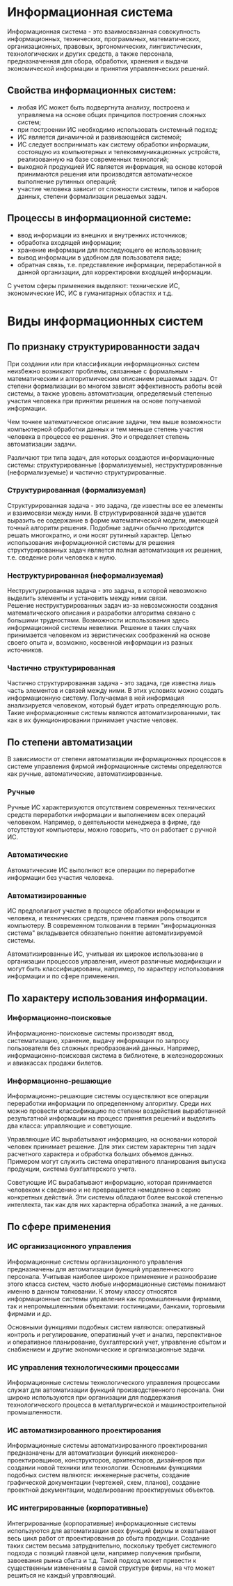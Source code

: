 # Информационная система
Информационная система - это взаимосвязанная совокупность информационных, технических, программных, математических, организационных, правовых, эргономических, лингвистических, технологических и других средств, а также персонала, предназначенная для сбора, обработки, хранения и выдачи экономической информации и принятия управленческих решений.

## Свойства информационных систем:
-   любая ИС может быть подвергнута анализу, построена и управляема на основе общих принципов построения сложных систем;
-   при построении ИС необходимо использовать системный подход;
-   ИС является динамичной и развивающейся системой;
-   ИС следует воспринимать как систему обработки информации, состоящую из компьютерных и телекоммуникационных устройств, реализованную на базе современных технологий;
-   выходной продукцией ИС является информация, на основе которой принимаются решения или производятся автоматическое выполнение рутинных операций;
-   участие человека зависит от сложности системы, типов и наборов данных, степени формализации решаемых задач.

## Процессы в информационной системе:
-   ввод информации из внешних и внутренних источников;
-   обработка входящей информации;
-   хранение информации для последующего ее использования;
-   вывод информации в удобном для пользователя виде;
-   обратная связь, т.е. представление информации, переработанной в данной организации, для корректировки входящей информации.

С учетом сферы применения выделяют: технические ИС, экономические ИС, ИС в гуманитарных областях и т.д.

# Виды информационных систем
## По признаку структурированности задач
При создании или при классификации информационных систем неизбежно возникают проблемы, связанные с формальным - математическим и алгоритмическим описанием решаемых задач. От степени формализации во многом зависят эффективность работы всей системы, а также уровень автоматизации, определяемый степенью участия человека при принятии решения на основе получаемой информации.

Чем точнее математическое описание задачи, тем выше возможности компьютерной обработки данных и тем меньше степень участия человека в процессе ее решения. Это и определяет степень автоматизации задачи.

Различают три типа задач, для которых создаются информационные системы: структурированные (формализуемые), неструктурированные (неформализуемые) и частично структурированные.

### Структурированная (формализуемая)
Структурированная задача - это задача, где известны все ее элементы и взаимосвязи между ними. В структурированной задаче удается выразить ее содержание в форме математической модели, имеющей точный алгоритм решения. Подобные задачи обычно приходится решать многократно, и они носят рутинный характер. Целью использования информационной системы для решения структурированных задач является полная автоматизация их решения, т.е. сведение роли человека к нулю.

### Неструктурированная (неформализуемая)
Неструктурированная задача - это задача, в которой невозможно выделить элементы и установить между ними связи. Решение неструктурированных задач из-за невозможности создания математического описания и разработки алгоритма связано с большими трудностями. Возможности использования здесь информационной системы невелики. Решение в таких случаях принимается человеком из эвристических соображений на основе своего опыта и, возможно, косвенной информации из разных источников.

### Частично структурированная
Частично структурированная задача - это задача, где известна лишь часть элементов и связей между ними. В этих условиях можно создать информационную систему. Получаемая в ней информация анализируется человеком, который будет играть определяющую роль. Такие информационные системы являются автоматизированными, так как в их функционировании принимает участие человек.

## По степени автоматизации
В зависимости от степени автоматизации информационных процессов в системе управления фирмой информационные системы определяются как ручные, автоматические, автоматизированные.

### Ручные
Ручные ИС характеризуются отсутствием современных технических средств переработки информации и выполнением всех операций человеком. Например, о деятельности менеджера в фирме, где отсутствуют компьютеры, можно говорить, что он работает с ручной ИС.

### Автоматические
Автоматические ИС выполняют все операции по переработке информации без участия человека.

### Автоматизированные
ИС предполагают участие в процессе обработки информации и человека, и технических средств, причем главная роль отводится компьютеру. В современном толковании в термин "информационная система" вкладывается обязательно понятие автоматизируемой системы.

Автоматизированные ИС, учитывая их широкое использование в организации процессов управления, имеют различные модификации и могут быть классифицированы, например, по характеру использования информации и по сфере применения.

## По характеру использования информации.
### Информационно-поисковые
Информационно-поисковые системы производят ввод, систематизацию, хранение, выдачу информации по запросу пользователя без сложных преобразований данных. Например, информационно-поисковая система в библиотеке, в железнодорожных и авиакассах продажи билетов.

### Информационно-решающие
Информационно-решающие системы осуществляют все операции переработки информации по определенному алгоритму. Среди них можно провести классификацию по степени воздействия выработанной результатной информации на процесс принятия решений и выделить два класса: управляющие и советующие.

Управляющие ИС вырабатывают информацию, на основании которой человек принимает решение. Для этих систем характерны тип задач расчетного характера и обработка больших объемов данных. Примером могут служить система оперативного планирования выпуска продукции, система бухгалтерского учета.

Советующие ИС вырабатывают информацию, которая принимается человеком к сведению и не превращается немедленно в серию конкретных действий. Эти системы обладают более высокой степенью интеллекта, так как для них характерна обработка знаний, а не данных.

## По сфере применения
### ИС организационного управления
Информационные системы организационного управления предназначены для автоматизации функций управленческого персонала. Учитывая наиболее широкое применение и разнообразие этого класса систем, часто любые информационные системы понимают именно в данном толковании. К этому классу относятся информационные системы управления как промышленными фирмами, так и непромышленными объектами: гостиницами, банками, торговыми фирмами и др.

Основными функциями подобных систем являются: оперативный контроль и регулирование, оперативный учет и анализ, перспективное и оперативное планирование, бухгалтерский учет, управление сбытом и снабжением и другие экономические и организационные задачи.

### ИС управления технологическими процессами
Информационные системы технологического управления процессами служат для автоматизации функций производственного персонала. Они широко используются при организации для поддержания технологического процесса в металлургической и машиностроительной промышленности.

### ИС автоматизированного проектирования
Информационные системы автоматизированного проектирования предназначены для автоматизации функций инженеров-проектировщиков, конструкторов, архитекторов, дизайнеров при создании новой техники или технологии. Основными функциями подобных систем являются: инженерные расчеты, создание графической документации (чертежей, схем, планов), создание проектной документации, моделирование проектируемых объектов.

### ИС интегрированные (корпоративные)
Интегрированные (корпоративные) информационные системы используются для автоматизации всех функций фирмы и охватывают весь цикл работ от проектирования до сбыта продукции. Создание таких систем весьма затруднительно, поскольку требует системного подхода с позиций главной цели, например получения прибыли, завоевания рынка сбыта и т.д. Такой подход может привести к существенным изменениям в самой структуре фирмы, на что может решиться не каждый управляющий.